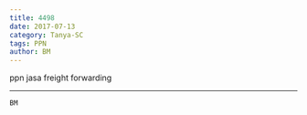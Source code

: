 ```yaml
---
title: 4498
date: 2017-07-13
category: Tanya-SC
tags: PPN
author: BM
---
```


ppn jasa freight forwarding

---



`BM`
